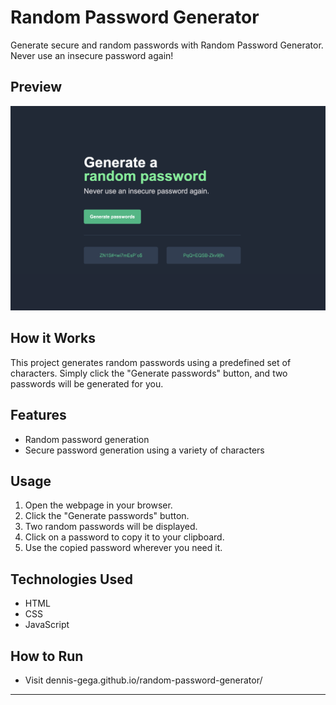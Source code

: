 # Random Password Generator

Generate secure and random passwords with Random Password Generator. Never use an insecure password again!

## Preview

![Followirn Password Generator Preview](RandomPasswordGenerator.png)

## How it Works

This project generates random passwords using a predefined set of characters. Simply click the "Generate passwords" button, and two passwords will be generated for you.

## Features

- Random password generation
- Secure password generation using a variety of characters

## Usage

1. Open the webpage in your browser.
2. Click the "Generate passwords" button.
3. Two random passwords will be displayed.
4. Click on a password to copy it to your clipboard.
5. Use the copied password wherever you need it.

## Technologies Used

- HTML
- CSS
- JavaScript

## How to Run

- Visit dennis-gega.github.io/random-password-generator/

---
